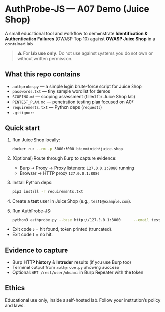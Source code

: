 # AuthProbe-JS — A07 Demo (Juice Shop)

A small educational tool and workflow to demonstrate **Identification & Authentication Failures** (OWASP Top 10) against **OWASP Juice Shop** in a contained lab.

> ⚠️ For **lab use only**. Do not use against systems you do not own or without written permission.

## What this repo contains
- `authprobe.py` — a simple login brute-force script for Juice Shop
- `passwords.txt` — tiny sample wordlist for demos
- `SCOPING.md` — scoping assessment (filled for Juice Shop lab)
- `PENTEST_PLAN.md` — penetration testing plan focused on A07
- `requirements.txt` — Python deps (`requests`)
- `.gitignore`

## Quick start
1. Run Juice Shop locally:
   ```bash
   docker run --rm -p 3000:3000 bkimminich/juice-shop
   ```

2. (Optional) Route through Burp to capture evidence:
   - Burp → Proxy → Proxy listeners: `127.0.0.1:8080` running
   - Browser → HTTP proxy `127.0.0.1:8080`

3. Install Python deps:
   ```bash
   pip3 install -r requirements.txt
   ```

4. Create a **test** user in Juice Shop (e.g., `test1@example.com`).

5. Run AuthProbe-JS:
   ```bash
   python3 authprobe.py --base http://127.0.0.1:3000      --email test1@example.com      --wordlist passwords.txt      --burp http://127.0.0.1:8080      --delay 0.1      --csv results.csv
   ```

- Exit code `0` = hit found, token printed (truncated).  
- Exit code `1` = no hit.

## Evidence to capture
- Burp **HTTP history** & **Intruder** results (if you use Burp too)
- Terminal output from `authprobe.py` showing success
- Optional: `GET /rest/user/whoami` in Burp Repeater with the token

## Ethics
Educational use only, inside a self-hosted lab. Follow your institution’s policy and laws.
